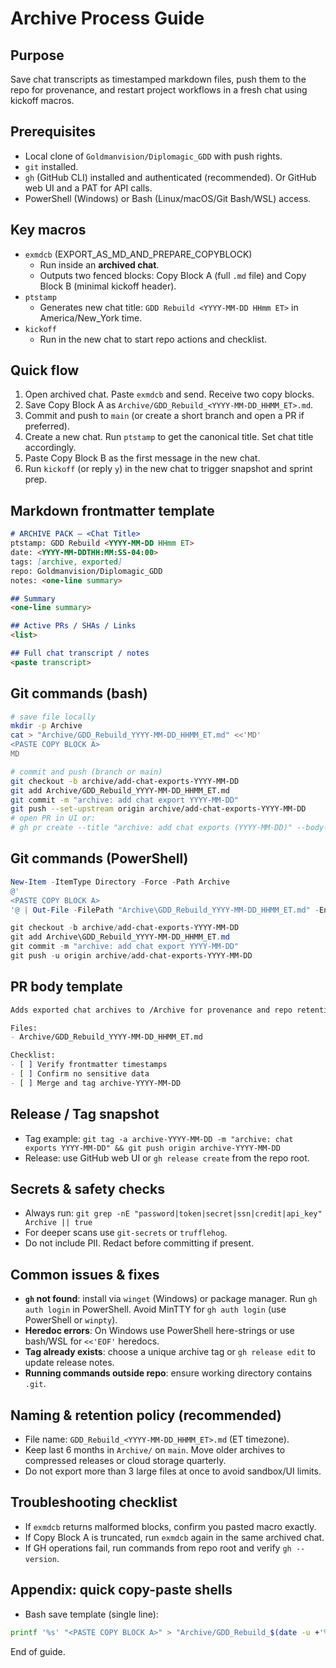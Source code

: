 # Archive Process Guide

## Purpose
Save chat transcripts as timestamped markdown files, push them to the repo for provenance, and restart project workflows in a fresh chat using kickoff macros.

## Prerequisites
- Local clone of `Goldmanvision/Diplomagic_GDD` with push rights.
- `git` installed.
- `gh` (GitHub CLI) installed and authenticated (recommended). Or GitHub web UI and a PAT for API calls.
- PowerShell (Windows) or Bash (Linux/macOS/Git Bash/WSL) access.

## Key macros
- `exmdcb` (EXPORT_AS_MD_AND_PREPARE_COPYBLOCK)
  - Run inside an **archived chat**.
  - Outputs two fenced blocks: Copy Block A (full `.md` file) and Copy Block B (minimal kickoff header).
- `ptstamp`
  - Generates new chat title: `GDD Rebuild <YYYY-MM-DD HHmm ET>` in America/New_York time.
- `kickoff`
  - Run in the new chat to start repo actions and checklist.

## Quick flow
1. Open archived chat. Paste `exmdcb` and send. Receive two copy blocks.
2. Save Copy Block A as `Archive/GDD_Rebuild_<YYYY-MM-DD_HHMM_ET>.md`.
3. Commit and push to `main` (or create a short branch and open a PR if preferred).
4. Create a new chat. Run `ptstamp` to get the canonical title. Set chat title accordingly.
5. Paste Copy Block B as the first message in the new chat.
6. Run `kickoff` (or reply `y`) in the new chat to trigger snapshot and sprint prep.

## Markdown frontmatter template
```md
# ARCHIVE PACK — <Chat Title>
ptstamp: GDD Rebuild <YYYY-MM-DD HHmm ET>
date: <YYYY-MM-DDTHH:MM:SS-04:00>
tags: [archive, exported]
repo: Goldmanvision/Diplomagic_GDD
notes: <one-line summary>

## Summary
<one-line summary>

## Active PRs / SHAs / Links
<list>

## Full chat transcript / notes
<paste transcript>
```

## Git commands (bash)
```bash
# save file locally
mkdir -p Archive
cat > "Archive/GDD_Rebuild_YYYY-MM-DD_HHMM_ET.md" <<'MD'
<PASTE COPY BLOCK A>
MD

# commit and push (branch or main)
git checkout -b archive/add-chat-exports-YYYY-MM-DD
git add Archive/GDD_Rebuild_YYYY-MM-DD_HHMM_ET.md
git commit -m "archive: add chat export YYYY-MM-DD"
git push --set-upstream origin archive/add-chat-exports-YYYY-MM-DD
# open PR in UI or:
# gh pr create --title "archive: add chat exports (YYYY-MM-DD)" --body-file pr_body.md
```

## Git commands (PowerShell)
```powershell
New-Item -ItemType Directory -Force -Path Archive
@'
<PASTE COPY BLOCK A>
'@ | Out-File -FilePath "Archive\GDD_Rebuild_YYYY-MM-DD_HHMM_ET.md" -Encoding utf8

git checkout -b archive/add-chat-exports-YYYY-MM-DD
git add Archive\GDD_Rebuild_YYYY-MM-DD_HHMM_ET.md
git commit -m "archive: add chat export YYYY-MM-DD"
git push -u origin archive/add-chat-exports-YYYY-MM-DD
```

## PR body template
```md
Adds exported chat archives to /Archive for provenance and repo retention.

Files:
- Archive/GDD_Rebuild_YYYY-MM-DD_HHMM_ET.md

Checklist:
- [ ] Verify frontmatter timestamps
- [ ] Confirm no sensitive data
- [ ] Merge and tag archive-YYYY-MM-DD
```

## Release / Tag snapshot
- Tag example: `git tag -a archive-YYYY-MM-DD -m "archive: chat exports YYYY-MM-DD" && git push origin archive-YYYY-MM-DD`
- Release: use GitHub web UI or `gh release create` from the repo root.

## Secrets & safety checks
- Always run: `git grep -nE "password|token|secret|ssn|credit|api_key" Archive || true`
- For deeper scans use `git-secrets` or `trufflehog`.
- Do not include PII. Redact before committing if present.

## Common issues & fixes
- **`gh` not found**: install via `winget` (Windows) or package manager. Run `gh auth login` in PowerShell. Avoid MinTTY for `gh auth login` (use PowerShell or `winpty`).
- **Heredoc errors**: On Windows use PowerShell here-strings or use bash/WSL for `<<'EOF'` heredocs.
- **Tag already exists**: choose a unique archive tag or `gh release edit` to update release notes.
- **Running commands outside repo**: ensure working directory contains `.git`.

## Naming & retention policy (recommended)
- File name: `GDD_Rebuild_<YYYY-MM-DD_HHMM_ET>.md` (ET timezone).
- Keep last 6 months in `Archive/` on `main`. Move older archives to compressed releases or cloud storage quarterly.
- Do not export more than 3 large files at once to avoid sandbox/UI limits.

## Troubleshooting checklist
- If `exmdcb` returns malformed blocks, confirm you pasted macro exactly.
- If Copy Block A is truncated, run `exmdcb` again in the same archived chat.
- If GH operations fail, run commands from repo root and verify `gh --version`.

## Appendix: quick copy-paste shells
- Bash save template (single line):
```bash
printf '%s' "<PASTE COPY BLOCK A>" > "Archive/GDD_Rebuild_$(date -u +'%Y-%m-%d_%H%M_ET').md"
```

End of guide.


